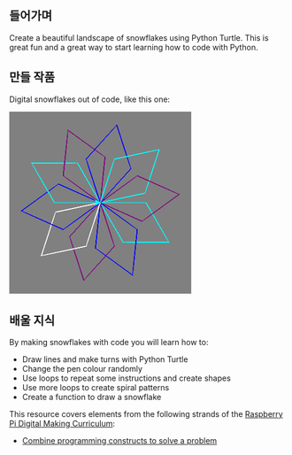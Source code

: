 ## 들어가며

Create a beautiful landscape of snowflakes using Python Turtle. This is great fun and a great way to start learning how to code with Python.

## 만들 작품

Digital snowflakes out of code, like this one:

![snowflake](images/makeasnowflake.png)

## 배울 지식

By making snowflakes with code you will learn how to:

- Draw lines and make turns with Python Turtle
- Change the pen colour randomly
- Use loops to repeat some instructions and create shapes
- Use more loops to create spiral patterns
- Create a function to draw a snowflake

This resource covers elements from the following strands of the [Raspberry Pi Digital Making Curriculum](https://www.raspberrypi.org/curriculum/):

- [Combine programming constructs to solve a problem](https://www.raspberrypi.org/curriculum/programming/builder)